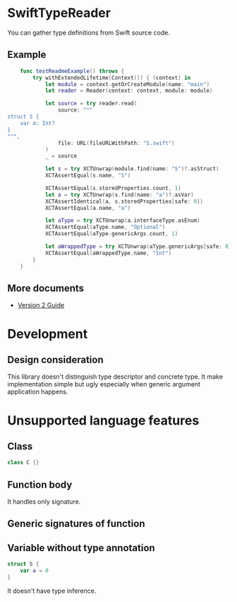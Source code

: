 # SwiftTypeReader

You can gather type definitions from Swift source code.

## Example

```swift
    func testReadmeExample() throws {
        try withExtendedLifetime(Context()) { (context) in
            let module = context.getOrCreateModule(name: "main")
            let reader = Reader(context: context, module: module)

            let source = try reader.read(
                source: """
struct S {
    var a: Int?
}
""",
                file: URL(fileURLWithPath: "S.swift")
            )
            _ = source

            let s = try XCTUnwrap(module.find(name: "S")?.asStruct)
            XCTAssertEqual(s.name, "S")

            XCTAssertEqual(s.storedProperties.count, 1)
            let a = try XCTUnwrap(s.find(name: "a")?.asVar)
            XCTAssertIdentical(a, s.storedProperties[safe: 0])
            XCTAssertEqual(a.name, "a")

            let aType = try XCTUnwrap(a.interfaceType.asEnum)
            XCTAssertEqual(aType.name, "Optional")
            XCTAssertEqual(aType.genericArgs.count, 1)

            let aWrappedType = try XCTUnwrap(aType.genericArgs[safe: 0]?.asStruct)
            XCTAssertEqual(aWrappedType.name, "Int")
        }
    }
```

## More documents

- [Version 2 Guide](https://github.com/omochi/SwiftTypeReader/blob/main/Docs/v2-migration-guide.md)

# Development

## Design consideration

This library doesn't distinguish type descriptor and concrete type.
It make implementation simple but ugly especially when generic argument application happens.

# Unsupported language features

## Class

```swift
class C {}
```

## Function body

It handles only signature.

## Generic signatures of function

## Variable without type annotation

```swift
struct S {
    var a = 0
}
```

It doesn't have type inference.

